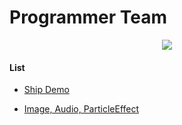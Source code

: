 <p align="center"><h1>Programmer Team</h1></p>

<div align="center"><img src="?raw=true" />
</div>

#### List

* [Ship Demo](shipdemo.md)

* [Image, Audio, ParticleEffect](imgaupar.md)

